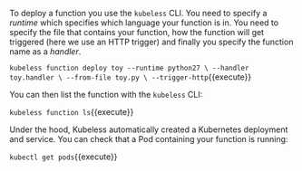 To deploy a function you use the `kubeless` CLI. You need to specify a _runtime_ which specifies which language your function is in. You need to specify the file that contains your function, how the function will get triggered (here we use an HTTP trigger) and finally you specify the function name as a _handler_.

`kubeless function deploy toy --runtime python27 \
                              --handler toy.handler \
                              --from-file toy.py \
                              --trigger-http`{{execute}}

You can then list the function with the `kubeless` CLI:

`kubeless function ls`{{execute}}

Under the hood, Kubeless automatically created a Kubernetes deployment and service. You can check that a Pod containing your function is running:

`kubectl get pods`{{execute}}
